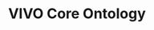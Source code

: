 ---
schema: default
title: VIVO Core Ontology
notes: >-
  An ontology of academic and research domain, developed in the framework of the
  VIVO project
organization: DataScientia Foundation
resources:
  - name: VIVO.UAN.owl
    url: >-
      http://git.knowdive.disi.unitn.it:8080/knowledge/LiveKnowledge/SREP/academics/raw/master/VIVO.UAN.owl
    format: owl
    description: >-
      An ontology of academic and research domain, developed in the framework of
      the VIVO project
    license: ''
    status: Unannotated
    byteSize: '478.556'
    issued: '2014-07-12'
    language: en
    modified: '17 March 2020, 21:43 (UTC+01:00)'
    OntologyEngineeringTool: Protégé
    ontologyLanguage: owl
    ontologySyntax: rdf
    example: ''
    ReferenceLKRepository: SREP
    referenceOntology: ''
    referenceDatasets: ''
distribution: vivo-owl
keyword: Academy
publisher: ''
category:
  - Upper-Level
versionNotes: '2017:  Annual review - OK'
landingPage: 'http://www.vivoweb.org/download'
accessRigths: Public
creator: ''
hasVersion: Unknown
isVersionOf: Unknown
issued: '2014-07-12'
modified: '17 March 2020, 21:43 (UTC+01:00)'
language: en
provenance: >-
  "(2014-08-12) Bernard Vatant: Uses an obsolete namespace for SKOS (2013-03-21)
  Bernard Vatant: Imports a local copy of the FAO geopolitical ontology, and a
  list of specific instances of bibo:DocumentStatus. Also imports a very small
  vocabulary http://vivoweb.org/ontology/core/vivo-pws-public-1.5.owl, not
  considered worth including in LOV as a separate entry. (2014-03-24) Bernard
  Vatant: Record updated with version 1.6. This ontology reuses also many
  elements in the http://purl.obolibrary.org/obo/ namespace. Vocabularies in
  this namespace are not included in LOV. (2015-07-31) Ghislain Atemezing:
  Annual review - OK (2017-04-06) Ghislain Atemezing: Annual review - OK
  Provenance from: LOV"
page: 'http://vivoweb.org/ontology/core'
wasGeneratedBy: ''
versionInfo: "\"version \tv1-6\""
formalityLevel: Teleontology
OntologyEngineeringMethodology: ''
acronym: vivo
CompetencyQuestion: ''
preferredNamespacePrefix: core
toDoList: To completely annotate.
namespacesGenerated: ''
namespacesReused: ''
datasetLevel: Knowledge Level(L3-4)
spatialExtent: Unknown
temporalExtent: Unknown
---